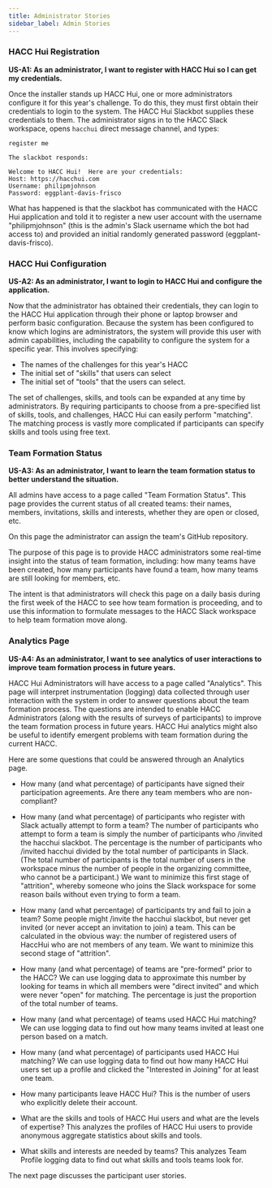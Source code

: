 ```yaml
---
title: Administrator Stories
sidebar_label: Admin Stories
---
```

### HACC Hui Registration

**US-A1: As an administrator, I want to register with HACC Hui so I can get my credentials.**

Once the installer stands up HACC Hui, one or more administrators configure it for this year's challenge. To do this, they must first obtain their credentials to login to the system.  The HACC Hui Slackbot supplies these credentials to them. The administrator signs in to the HACC Slack workspace, opens `hacchui` direct message channel, and types:

```
register me 

The slackbot responds:

Welcome to HACC Hui!  Here are your credentials:
Host: https://hacchui.com
Username: philipmjohnson
Password: eggplant-davis-frisco
```

What has happened is that the slackbot has communicated with the HACC Hui application and told it to register a new user account with the username "philipmjohnson" (this is the admin's Slack username which the bot had access to) and provided an initial randomly generated password (eggplant-davis-frisco). 

### HACC Hui Configuration

**US-A2: As an administrator, I want to login to HACC Hui and configure the application.**

Now that the administrator has obtained their credentials, they can login to the HACC Hui application through their phone or laptop browser and perform basic configuration. Because the system has been configured to know which logins are administrators, the system will provide this user with admin capabilities, including the capability to configure the system for a specific year.  This involves specifying:

* The names of the challenges for this year's HACC
* The initial set of "skills" that users can select
* The initial set of "tools" that the users can select.

The set of challenges, skills, and tools can be expanded at any time by administrators. By requiring participants to choose from a pre-specified list of skills, tools, and challenges, HACC Hui can easily perform "matching". The matching process is vastly more complicated if participants can specify skills and tools using free text. 

### Team Formation Status

**US-A3: As an administrator, I want to learn the team formation status to better understand the situation.**

All admins have access to a page called "Team Formation Status".  This page provides the current status of all created teams: their names, members, invitations, skills and interests, whether they are open or closed, etc. 

On this page the administrator can assign the team's GitHub repository.

The purpose of this page is to provide HACC administrators some real-time insight into the status of team formation, including: how many teams have been created, how many participants have found a team, how many teams are still looking for members, etc. 

The intent is that administrators will check this page on a daily basis during the first week of the HACC to see how team formation is proceeding, and to use this information to formulate messages to the HACC Slack workspace to help team formation move along. 

### Analytics Page

**US-A4: As an administrator, I want to see analytics of user interactions to improve team formation process in future years.**

HACC Hui Administrators will have access to a page called "Analytics".  This page will interpret instrumentation (logging) data collected through user interaction with the system in order to answer questions about the team formation process.  The questions are intended to enable HACC Administrators (along with the results of surveys of participants) to improve the team formation process in future years. HACC Hui analytics might also be useful to identify emergent problems with team formation during the current HACC.

Here are some questions that could be answered through an Analytics page.

* How many (and what percentage) of participants have signed their participation agreements. Are there any team members who are non-compliant?

* How many (and what percentage) of participants who register with Slack actually attempt to form a team? The number of participants who attempt to form a team is simply the number of participants who /invited the hacchui slackbot.  The percentage is the number of participants who /invited hacchui divided by the total number of participants in Slack.  (The total number of participants is the total number of users in the workspace minus the number of people in the organizing committee, who cannot be a participant.) We want to minimize this first stage of "attrition", whereby someone who joins the Slack workspace for some reason bails without even trying to form a team.

* How many (and what percentage) of participants try and fail to join a team? Some people might /invite the hacchui slackbot, but never get invited (or never accept an invitation to join) a team. This can be calculated in the obvious way: the number of registered users of HaccHui who are not members of any team. We want to minimize this second stage of "attrition". 

* How many (and what percentage) of teams are "pre-formed" prior to the HACC?  We can use logging data to approximate this number by looking for teams in which all members were "direct invited" and which were never "open" for matching. The percentage is just the proportion of the total number of teams. 

* How many (and what percentage) of teams used HACC Hui matching? We can use logging data to find out how many teams invited at least one person based on a match. 

* How many (and what percentage) of participants used HACC Hui matching? We can use logging data to find out how many HACC Hui users set up a profile and clicked the "Interested in Joining" for at least one team. 

* How many participants leave HACC Hui? This is the number of users who explicitly delete their account.

* What are the skills and tools of HACC Hui users and what are the levels of expertise?  This analyzes the profiles of HACC Hui users to provide anonymous aggregate statistics about skills and tools. 

* What skills and interests are needed by teams? This analyzes Team Profile logging data to find out what skills and tools teams look for.

The next page discusses the participant user stories.
